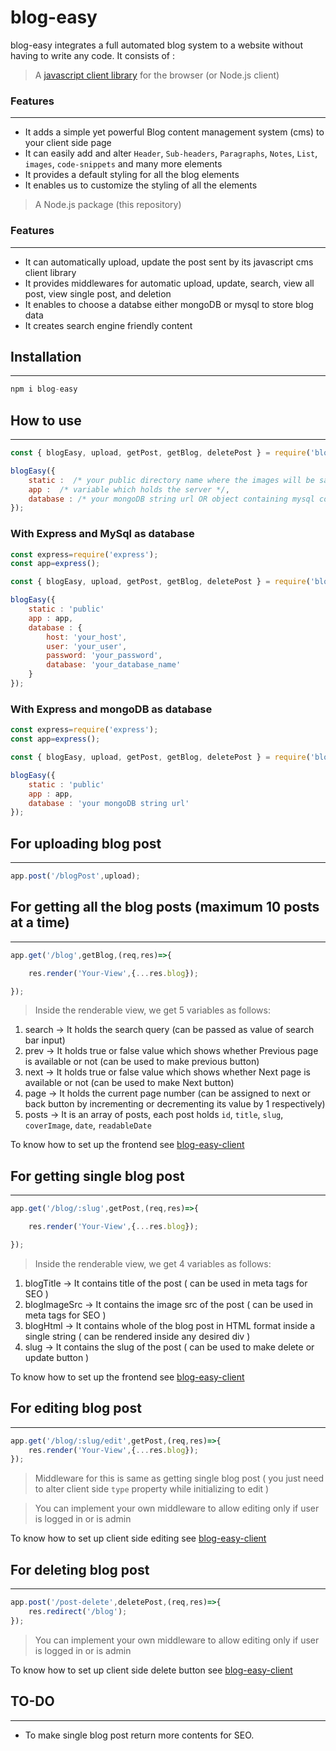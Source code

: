 # blog-easy
blog-easy integrates a full automated blog system to a website without having to write any code. 
It consists of :

>A [javascript client library](https://github.com/allkods/blog-easy-client) for the browser (or Node.js client)
### Features
---
- It adds a simple yet powerful Blog content management system (cms) to your client side page
- It can easily add and alter `Header`, `Sub-headers`, `Paragraphs`, `Notes`, `List`, `images`, `code-snippets` and many more elements
- It provides a default styling for all the blog elements
- It enables us to customize the styling of all the elements

>A Node.js package (this repository)
### Features
---
- It can automatically upload, update the post sent by its javascript cms client library
- It provides middlewares for automatic upload, update, search, view all post, view single post, and deletion
- It enables to choose a databse either mongoDB or mysql to store blog data
- It creates search engine friendly content

## Installation
---
```javascript
npm i blog-easy
```

## How to use
---

```javascript
const { blogEasy, upload, getPost, getBlog, deletePost } = require('blog-easy');

blogEasy({
    static :  /* your public directory name where the images will be saved */,
    app :  /* variable which holds the server */,
    database : /* your mongoDB string url OR object containing mysql connection details */
});
```

### With Express and MySql as database
```javascript
const express=require('express');
const app=express();

const { blogEasy, upload, getPost, getBlog, deletePost } = require('blog-easy');

blogEasy({
    static : 'public'
    app : app,
    database : {
        host: 'your_host',
        user: 'your_user',
        password: 'your_password',
        database: 'your_database_name'
    }
});
```

### With Express and mongoDB as database
```javascript
const express=require('express');
const app=express();

const { blogEasy, upload, getPost, getBlog, deletePost } = require('blog-easy');

blogEasy({
    static : 'public'
    app : app,
    database : 'your mongoDB string url'
});
```

## For uploading blog post
---
```javascript
app.post('/blogPost',upload);
```

## For getting all the blog posts (maximum 10 posts at a time)
---
```javascript
app.get('/blog',getBlog,(req,res)=>{

    res.render('Your-View',{...res.blog});

});
```
>Inside the renderable view, we get 5 variables as follows:
1. search -> It holds the search query (can be passed as value of search bar input)
2. prev -> It holds true or false value which shows whether Previous page is available or not (can be used to make previous button)
3. next -> It holds true or false value which shows whether Next page is available or not (can be used to make Next button)
4. page -> It holds the current page number (can be assigned to next or back button by incrementing or decrementing its value by 1 respectively)
5. posts -> It is an array of posts, each post holds `id`, `title`, `slug`, `coverImage`, `date`, `readableDate`

To know how to set up the frontend see [blog-easy-client](https://github.com/allkods/blog-easy-client)


## For getting single blog post
---
```javascript
app.get('/blog/:slug',getPost,(req,res)=>{

    res.render('Your-View',{...res.blog});

});
```
>Inside the renderable view, we get 4 variables as follows:
1. blogTitle -> It contains title of the post ( can be used in meta tags for SEO )
2. blogImageSrc -> It contains the image src of the post ( can be used in meta tags for SEO )
3. blogHtml -> It contains whole of the blog post in HTML format inside a single string ( can be rendered inside any desired div )
4. slug -> It contains the slug of the post ( can be used to make delete or update button )

To know how to set up the frontend see [blog-easy-client](https://github.com/allkods/blog-easy-client)

## For editing blog post
---
```javascript
app.get('/blog/:slug/edit',getPost,(req,res)=>{
    res.render('Your-View',{...res.blog});
});
```
> Middleware for this is same as getting single blog post ( you just need to alter client side `type` property while initializing to edit )

> You can implement your own middleware to allow editing only if user is logged in or is admin

To know how to set up client side editing see [blog-easy-client](https://github.com/allkods/blog-easy-client)

## For deleting blog post
---
```javascript
app.post('/post-delete',deletePost,(req,res)=>{
    res.redirect('/blog');
});
```
> You can implement your own middleware to allow editing only if user is logged in or is admin

To know how to set up client side delete button see [blog-easy-client](https://github.com/allkods/blog-easy-client)

## TO-DO
---
- To make single blog post return more contents for SEO.
